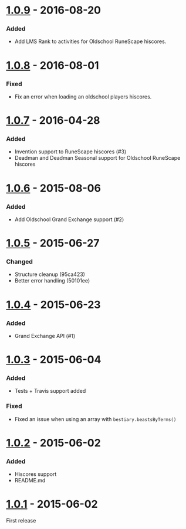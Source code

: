 [1.0.9] - 2016-08-20
=======================

### Added
- Add LMS Rank to activities for Oldschool RuneScape hiscores.

[1.0.8] - 2016-08-01
=======================

### Fixed
- Fix an error when loading an oldschool players hiscores.

[1.0.7] - 2016-04-28
=======================

### Added
- Invention support to RuneScape hiscores (#3)
- Deadman and Deadman Seasonal support for Oldschool RuneScape hiscores

[1.0.6] - 2015-08-06
=======================

### Added
- Add Oldschool Grand Exchange support (#2)

[1.0.5] - 2015-06-27
=======================

### Changed
- Structure cleanup (95ca423)
- Better error handling (50101ee)

[1.0.4] - 2015-06-23
=======================

### Added
- Grand Exchange API (#1)

[1.0.3] - 2015-06-04
=======================

### Added
- Tests + Travis support added

### Fixed
- Fixed an issue when using an array with `bestiary.beastsByTerms()`

[1.0.2] - 2015-06-02
=======================

### Added
- Hiscores support
- README.md

[1.0.1] - 2015-06-02
=======================

First release

[1.0.9]: https://github.com/Joshua-F/runescape-api/compare/1.0.8...1.0.9
[1.0.8]: https://github.com/Joshua-F/runescape-api/compare/1.0.7...1.0.8
[1.0.7]: https://github.com/Joshua-F/runescape-api/compare/1.0.6...1.0.7
[1.0.6]: https://github.com/Joshua-F/runescape-api/compare/1.0.5...1.0.6
[1.0.5]: https://github.com/Joshua-F/runescape-api/compare/1.0.4...1.0.5
[1.0.4]: https://github.com/Joshua-F/runescape-api/compare/1.0.3...1.0.4
[1.0.3]: https://github.com/Joshua-F/runescape-api/compare/1.0.2...1.0.3
[1.0.3]: https://github.com/Joshua-F/runescape-api/compare/1.0.2...1.0.3
[1.0.2]: https://github.com/Joshua-F/runescape-api/compare/0fdebdb...1.0.2
[1.0.1]: https://github.com/Joshua-F/runescape-api/commits/0fdebdb
